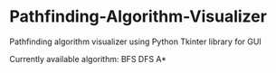 # Pathfinding-Algorithm-Visualizer

Pathfinding algorithm visualizer using Python Tkinter library for GUI

Currently available algorithm:
BFS 
DFS
A* 
